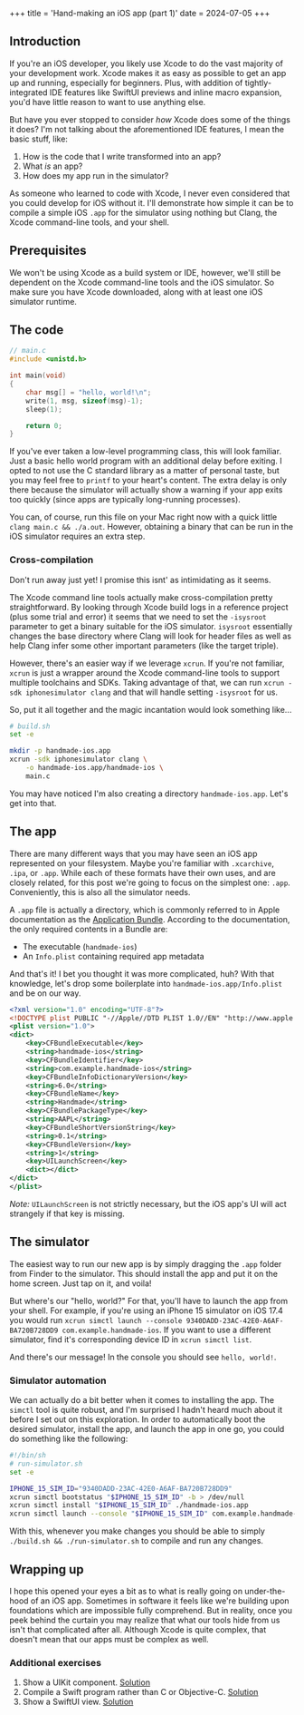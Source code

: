 +++
title = 'Hand-making an iOS app (part 1)'
date = 2024-07-05 
+++

## Introduction

If you're an iOS developer, you likely use Xcode to do the vast majority of your
development work. Xcode makes it
as easy as possible to get an app up and running, especially for beginners.
Plus, with addition of tightly-integrated IDE features
like SwiftUI previews and inline macro expansion, you'd have little reason to want to
use anything else.

But have you ever stopped to consider *how* Xcode does some of
the things it does? I'm not talking about the aforementioned IDE
features, I mean the basic stuff, like:

1. How is the code that I write transformed into an app?
2. What *is* an app?
3. How does my app run in the simulator?

As someone who learned to code with Xcode, I never even considered
that you could develop for iOS without it. I'll demonstrate how simple it
can be to compile a simple iOS `.app` for the
simulator using nothing but Clang, the Xcode command-line tools, and
your shell.

## Prerequisites

We won't be using Xcode as a build system or IDE, however, we'll still be
dependent on the Xcode command-line tools and the iOS simulator. So make sure
you have Xcode downloaded, along with at least one iOS simulator runtime.

## The code

```c
// main.c
#include <unistd.h>

int main(void)
{
    char msg[] = "hello, world!\n";
    write(1, msg, sizeof(msg)-1);
    sleep(1);

    return 0;
}
```

If you've ever taken a low-level programming class, this will look
familiar. Just a basic hello world program with an additional delay before
exiting. I opted to not use the C standard library as a matter of personal
taste, but you may feel free to `printf` to your heart's content. The extra
delay is only there because the simulator will actually show a warning if your 
app exits too quickly (since apps are typically long-running processes).

You can, of course, run this file on your Mac right now with a quick little
`clang main.c && ./a.out`. However, obtaining a binary that can be run in the
iOS simulator requires an extra step.

### Cross-compilation

Don't run away just yet! I promise this isnt' as intimidating as it seems.

The Xcode command line tools actually make cross-compilation
pretty straightforward. By looking through Xcode build logs in a reference
project (plus some trial and error) it seems that we need to set the
`-isysroot` parameter to get a binary suitable for the iOS simulator.
`isysroot` essentially changes the base directory where Clang
will look for header files as well as help Clang infer some other important
parameters (like the target triple).

However, there's an easier way if we leverage `xcrun`. If you're not familiar,
`xcrun` is just a wrapper around the Xcode command-line tools to support
multiple toolchains and SDKs. Taking advantage of that, we can run `xcrun -sdk
iphonesimulator clang` and that will handle setting `-isysroot` for us.

So, put it all together and the magic incantation would look something like...

``` sh
# build.sh
set -e

mkdir -p handmade-ios.app
xcrun -sdk iphonesimulator clang \
    -o handmade-ios.app/handmade-ios \
    main.c
```

You may have noticed I'm also creating a directory `handmade-ios.app`. Let's
get into that.

## The app

There are many different ways that you may have seen an iOS app represented on
your filesystem. Maybe you're familiar with `.xcarchive`, `.ipa`, or `.app`.
While each of these formats have their own uses, and are closely related, for
this post we're going to focus on the simplest one: `.app`. Conveniently, this
is also all the simulator needs.

A `.app` file is actually a directory, which is commonly referred to in Apple
documentation as the [Application Bundle][bundle].
According to the documentation, the only required contents in a Bundle are:

- The executable (`handmade-ios`)
- An `Info.plist` containing required app metadata

And that's it! I bet you thought it was more complicated, huh? With that
knowledge, let's drop some boilerplate into `handmade-ios.app/Info.plist` and
be on our way.

```xml
<?xml version="1.0" encoding="UTF-8"?>
<!DOCTYPE plist PUBLIC "-//Apple//DTD PLIST 1.0//EN" "http://www.apple.com/DTDs/PropertyList-1.0.dtd">
<plist version="1.0">
<dict>
    <key>CFBundleExecutable</key>
    <string>handmade-ios</string>
    <key>CFBundleIdentifier</key>
    <string>com.example.handmade-ios</string>
    <key>CFBundleInfoDictionaryVersion</key>
    <string>6.0</string>
    <key>CFBundleName</key>
    <string>Handmade</string>
    <key>CFBundlePackageType</key>
    <string>AAPL</string>
    <key>CFBundleShortVersionString</key>
    <string>0.1</string>
    <key>CFBundleVersion</key>
    <string>1</string>
    <key>UILaunchScreen</key>
    <dict></dict>
</dict>
</plist>
```

*Note:* `UILaunchScreen` is not strictly necessary, but the iOS app's UI will
act strangely if that key is missing.

## The simulator

The easiest way to run our new app is by simply dragging the `.app` folder from
Finder to the simulator. This should install the app and put it on the home
screen. Just tap on it, and voila!

But where's our "hello, world?" For that, you'll have to launch the app from
your shell.
For example, if you're using an iPhone 15 simulator on iOS 17.4 you would run
`xcrun simctl launch --console 9340DADD-23AC-42E0-A6AF-BA720B728DD9
com.example.handmade-ios`. If you want to use a different simulator, find it's
corresponding device ID in `xcrun simctl list`.

And there's our message! In the console you should see `hello, world!`.

### Simulator automation

We can actually do a bit better when it comes to installing the
app. The `simctl` tool is quite robust, and I'm surprised I hadn't heard much
about it before I set out on this exploration. In order to automatically boot the
desired simulator, install the app, and launch the app in one go, you could do
something like the following:

```sh
#!/bin/sh
# run-simulator.sh
set -e

IPHONE_15_SIM_ID="9340DADD-23AC-42E0-A6AF-BA720B728DD9"
xcrun simctl bootstatus "$IPHONE_15_SIM_ID" -b > /dev/null
xcrun simctl install "$IPHONE_15_SIM_ID" ./handmade-ios.app
xcrun simctl launch --console "$IPHONE_15_SIM_ID" com.example.handmade-ios
```

With this, whenever you make changes you should be able to simply `./build.sh
&& ./run-simulator.sh` to compile and run any changes.

## Wrapping up

I hope this opened your eyes a bit as to what is really going on under-the-hood
of an iOS app. Sometimes in software it feels like we're building upon
foundations which are impossible fully comprehend. But in reality, once you
peek behind the curtain you may realize that what our tools hide from
us isn't that complicated after all. Although Xcode is quite complex, that
doesn't mean that our apps must be complex as well.

### Additional exercises

1. Show a UIKit component. [Solution][uikit-solution]
2. Compile a Swift program rather than C or Objective-C. [Solution][swift-solution]
3. Show a SwiftUI view. [Solution][swiftui-solution]

[bundle]: https://developer.apple.com/library/archive/documentation/CoreFoundation/Conceptual/CFBundles/BundleTypes/BundleTypes.html
[uikit-solution]: https://github.com/tommylau-exe/handmade-ios/tree/uikit
[swift-solution]: https://github.com/tommylau-exe/handmade-ios/tree/swift
[swiftui-solution]: https://github.com/tommylau-exe/handmade-ios/tree/swiftui
